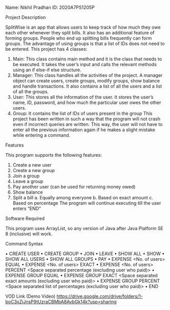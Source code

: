 Name: Nikhil Pradhan
ID: 2020A7PS1205P

Project Description

SplitWise is an app that allows users to keep track of how much they owe each other whenever they split bills. It also has an additional feature of forming groups. People who end up splitting bills frequently can form groups. The advantage of using groups is that a list of IDs does not need to be entered. 
This project has 4 classes:
1.	Main: This class contains main method and it is the class that needs to be executed. It takes the user’s input and calls the relevant methods using an if else-if else structure.
2.	Manager: This class handles all the activities of the project. A manager object can create users, create groups, modify groups, show balance and handle transactions. It also contains a list of all the users and a list of all the groups.
3.	User: This stores all the information of the user. It stores the user’s name, ID, password, and how much the particular user owes the other users.
4.	Group: It contains the list of IDs of users present in the group
This project has been written in such a way that the program will not crash even if incorrect queries are written. This way, the user will not have to enter all the previous information again if he makes a slight mistake while entering a command.

Features

This program supports the following features:
1.	Create a new user
2.	Create a new group
3.	Join a group
4.	Leave a group
5.	Pay another user (can be used for returning money owed)
6.	Show balance
7.	Split a bill
a.	Equally among everyone
b.	Based on exact amount
c.	Based on percentage
The program will continue executing till the user enters “END”

Software Required

This program uses ArrayList, so any version of Java after Java Platform SE 8 (inclusive) will work.

Command Syntax

•	CREATE USER <Name> <Password>
•	CREATE GROUP <Space separated list of user ids>
•	JOIN <Group ID> <User ID>
•	LEAVE <Group ID> <User ID>
•	SHOW ALL
•	SHOW <User ID>
•	SHOW ALL USERS
•	SHOW ALL GROUPS
•	PAY <ID of Payer> <ID of Receiver> <amount>
•	EXPENSE <ID of User who paid> <No. of users> <space separated list of user ids> EQUAL <Total Amount>
•	EXPENSE <ID of User who paid> <No. of users> <space separated list of user ids> EXACT <Space separated exact amounts>
•	EXPENSE <ID of User who paid> <No. of users> <space separated list of user ids> PERCENT <Total Amount> <Space separated percentage (excluding user who paid)>
•	EXPENSE GROUP <Group ID> <ID of user who paid> EQUAL <Total Amount>
•	EXPENSE GROUP <Group ID> <ID of user who paid> EXACT <Space separated exact amounts (excluding user who paid)>
•	EXPENSE GROUP <Group ID> <ID of user who paid> PERCENT <Total Amount> <Space separated list of percentages (excluding user who paid)>
•	END


VOD Link (Demo Video)
https://drive.google.com/drive/folders/1-boC3xZjJnsP9tUzraCBMbA8AvbGk14k?usp=sharing
